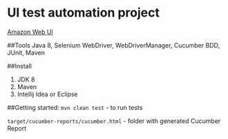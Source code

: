 # UI test automation project
[Amazon Web UI](https://www.amazon.com/ref=nav_logo)

##Tools
Java 8, Selenium WebDriver, WebDriverManager, Cucumber BDD, JUnit, Maven

##Install
1. JDK 8
2. Maven
3. Intellij Idea or Eclipse

##Getting started:
`mvn clean test` - to run tests

`target/cucumber-reports/cucumber.html` - folder with generated Cucumber Report
